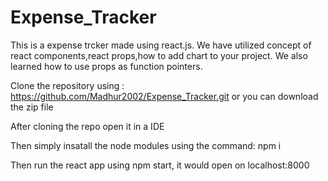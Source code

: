 # Expense_Tracker
This is a expense trcker made using react.js. 
We have utilized concept of react components,react props,how to add chart to your project.
We also learned how to use props as function pointers.

Clone the repository using :
https://github.com/Madhur2002/Expense_Tracker.git
or you can download the zip file

After cloning the repo open it in a IDE 

Then simply insatall the node modules using the command:
npm i


Then run the react app using npm start, it would open on localhost:8000

